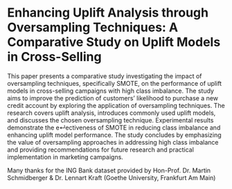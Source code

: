 
# Enhancing Uplift Analysis through Oversampling Techniques: A Comparative Study on Uplift Models in Cross-Selling

This paper presents a comparative study investigating the impact of oversampling techniques, specifically SMOTE, on the performance of uplift models in cross-selling campaigns with high class imbalance. The study aims to improve the prediction of customers’ likelihood to purchase a new credit account by exploring the application of oversampling techniques. The research covers uplift analysis, introduces commonly used uplift models, and discusses the chosen oversampling technique. Experimental results demonstrate the e↵ectiveness of SMOTE in reducing class imbalance and enhancing uplift model performance. The study concludes by emphasizing the value of oversampling approaches in addressing high class imbalance and providing recommendations for future research and practical implementation in marketing campaigns.

Many thanks for the ING Bank dataset provided by Hon-Prof. Dr. Martin Schmidberger & Dr. Lennart Kraft (Goethe University, Frankfurt Am Main)
